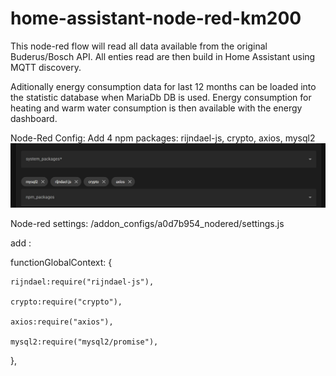 # home-assistant-node-red-km200

This node-red flow will read all data available from the original Buderus/Bosch API.
All enties read are then build in Home Assistant using MQTT discovery.

Aditionally energy consumption data for last 12 months can be loaded into the statistic database when MariaDb DB is used.
Energy consumption for heating and warm water consumption is then available with the energy dashboard.


Node-Red Config: Add 4 npm packages: rijndael-js, crypto, axios, mysql2
![alt text](image.png)



Node-red settings:  /addon_configs/a0d7b954_nodered/settings.js

add :

  functionGlobalContext: {

    rijndael:require("rijndael-js"),

    crypto:require("crypto"),

    axios:require("axios"),

    mysql2:require("mysql2/promise"),

  },

